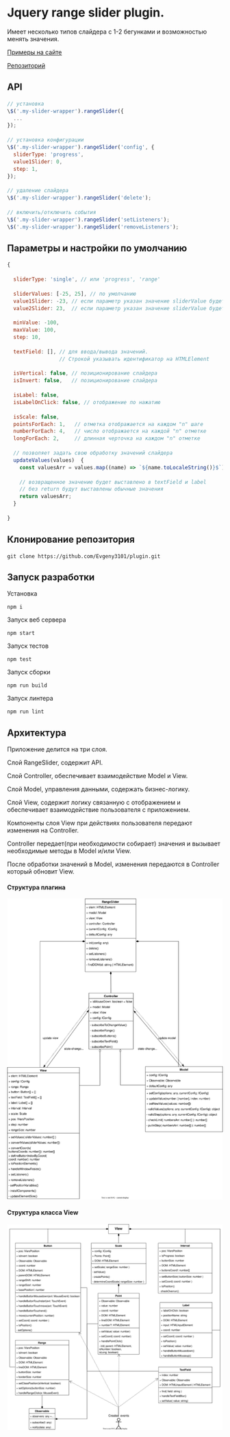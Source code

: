 # Jquery range slider plugin.

Имеет несколько типов слайдера с 1-2 бегунками и возможностью менять значения.

[Примеры на сайте](https://evgeny3101.github.io/plugin/index.html)

[Репозиторий](https://github.com/Evgeny3101/plugin.git)

## API

```js
// установка
\$('.my-slider-wrapper').rangeSlider({
  ...
});

// установка конфигурации
\$('.my-slider-wrapper').rangeSlider('config', {
  sliderType: 'progress',
  value1Slider: 0,
  step: 1,
});

// удаление слайдера
\$('.my-slider-wrapper').rangeSlider('delete');

// включить/отключить события
\$('.my-slider-wrapper').rangeSlider('setListeners');
\$('.my-slider-wrapper').rangeSlider('removeListeners');
```

## Параметры и настройки по умолчанию

```js
{

  sliderType: 'single', // или 'progress', 'range'

  sliderValues: [-25, 25], // по умолчанию
  value1Slider: -23, // если параметр указан значение sliderValue будет переписано
  value2Slider: 23,  // если параметр указан значение sliderValue будет переписано

  minValue: -100,
  maxValue: 100,
  step: 10,

  textField: [], // для ввода/вывода значений.
                 // Строкой указывать идентификатор на HTMLElement

  isVertical: false, // позиционирование слайдера
  isInvert: false,   // позиционирование слайдера

  isLabel: false,
  isLabelOnClick: false, // отображение по нажатию

  isScale: false,
  pointsForEach: 1,   // отметка отображается на каждом "n" шаге
  numberForEach: 4,   // число отображается на каждой "n" отметке
  longForEach: 2,     // длинная черточка на каждом "n" отметке

  // позволяет задать свою обработку значений слайдера
  updateValues(values)  {
    const valuesArr = values.map((name) => `${name.toLocaleString()}$`);

    // возвращенное значение будет выставлено в textField и label
    // без return будут выставлены обычные значения
    return valuesArr;
  }

}
```

## Клонирование репозитория

```
git clone https://github.com/Evgeny3101/plugin.git
```

## Запуск разработки

Установка

```
npm i
```

Запуск веб сервера

```
npm start
```

Запуск тестов

```
npm test
```

Запуск сборки

```
npm run build
```

Запуск линтера

```
npm run lint
```

## Архитектура

Приложение делится на три слоя.

Слой RangeSlider, содержит API.

Слой Controller, обеспечивает взаимодействие Model и View.

Слой Model, управления данными, содержать бизнес-логику.

Слой View, содержит логику связанную с отображением и обеспечивает взаимодействие пользователя с приложением.

Компоненты слоя View при действиях пользователя передают изменения на Controller.

Controller передает(при необходимости собирает) значения и вызывает необходимые методы в Model и/или View.

После обработки значений в Model, изменения передаются в Controller который обновит View.

#### Структура плагина

![Plugin structure](uml/slider.svg)

#### Структура класса View

![Class "View" structure](uml/viewComponents.svg)
